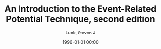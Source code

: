 ---
layout: post
title: An Introduction to the Event-Related Potential Technique, second edition

date: 1996-01-01 00:00
author: Luck, Steven J
year: 
---